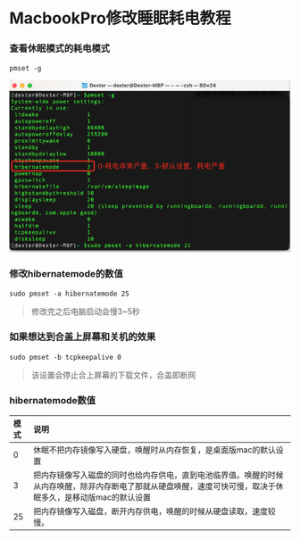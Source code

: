 # MacbookPro修改睡眠耗电教程

### 查看休眠模式的耗电模式

```
pmset -g
```

![](/assets/工具-MacBook-休眠模式耗电修改-1.png)

### 修改hibernatemode的数值
```
sudo pmset -a hibernatemode 25
```
>修改完之后电脑启动会慢3~5秒

### 如果想达到合盖上屏幕和关机的效果
```
sudo pmset -b tcpkeepalive 0
```
>该设置会停止合上屏幕的下载文件，合盖即断网


### hibernatemode数值
| 模式 | 说明 |
| :----- | :----- |
| 0 | 休眠不把内存镜像写入硬盘，唤醒时从内存恢复，是桌面版mac的默认设置 |
| 3 | 把内存镜像写入磁盘的同时也给内存供电，直到电池临界值。唤醒的时候从内存唤醒，除非内存断电了那就从硬盘唤醒，速度可快可慢，取决于休眠多久，是移动版mac的默认设置 |
| 25 | 把内存镜像写入磁盘，断开内存供电，唤醒的时候从硬盘读取，速度较慢。 |









